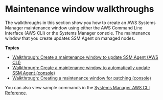 # Maintenance window walkthroughs<a name="maintenance-window-walkthroughs"></a>

The walkthroughs in this section show you how to create an AWS Systems Manager maintenance window using either the AWS Command Line Interface \(AWS CLI\) or the Systems Manager console\. The maintenance window that you create updates SSM Agent on managed nodes\.

**Topics**
+ [Walkthrough: Create a maintenance window to update SSM Agent \(AWS CLI\)](mw-walkthrough-cli.md)
+ [Walkthrough: Create a maintenance window to automatically update SSM Agent \(console\)](mw-walkthrough-console.md)
+ [Walkthrough: Creating a maintenance window for patching \(console\)](sysman-patch-mw-console.md)

You can also view sample commands in the [Systems Manager AWS CLI Reference](https://docs.aws.amazon.com/cli/latest/reference/ssm/)\.